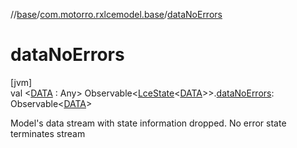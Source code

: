 //[base](../../index.md)/[com.motorro.rxlcemodel.base](index.md)/[dataNoErrors](data-no-errors.md)

# dataNoErrors

[jvm]\
val &lt;[DATA](data-no-errors.md) : Any&gt; Observable&lt;[LceState](-lce-state/index.md)&lt;[DATA](data-no-errors.md)&gt;&gt;.[dataNoErrors](data-no-errors.md): Observable&lt;[DATA](data-no-errors.md)&gt;

Model's data stream with state information dropped. No error state terminates stream
